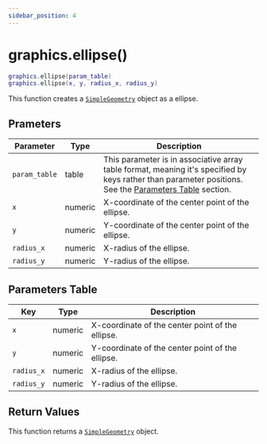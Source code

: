 ```yaml
---
sidebar_position: 4
---
```


# graphics.ellipse()
```lua
graphics.ellipse(param_table)
graphics.ellipse(x, y, radius_x, radius_y)
```
This function creates a [`SimpleGeometry`](/libs/graphics/SimpleGeometry) object as a ellipse.


## Prameters
|Parameter|Type|Description|
|-|-|-|
|`param_table`|table|This parameter is in associative array table format, meaning it's specified by keys rather than parameter positions. See the [Parameters Table](#parameters-table) section.|
|`x`|numeric|X-coordinate of the center point of the ellipse.
|`y`|numeric|Y-coordinate of the center point of the ellipse.
|`radius_x`|numeric|X-radius of the ellipse.
|`radius_y`|numeric|Y-radius of the ellipse.


## Parameters Table
|Key|Type|Description|
|-|-|-|
|`x`|numeric|X-coordinate of the center point of the ellipse.
|`y`|numeric|Y-coordinate of the center point of the ellipse.
|`radius_x`|numeric|X-radius of the ellipse.
|`radius_y`|numeric|Y-radius of the ellipse.


## Return Values
This function returns a [`SimpleGeometry`](/libs/graphics/SimpleGeometry) object.
